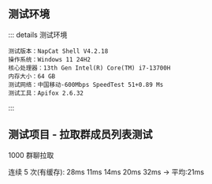 ## 测试环境
::: details 测试环境
```
测试版本：NapCat Shell V4.2.18
操作系统：Windows 11 24H2
核心处理器：13th Gen Intel(R) Core(TM) i7-13700H
内存大小：64 GB
测试网络：中国移动-600Mbps SpeedTest 51+0.89 Ms
测试工具：Apifox 2.6.32
```
:::

## 测试项目 - 拉取群成员列表测试
1000 群聊拉取

连续 5 次(有缓存): 28ms 11ms 14ms 20ms 32ms -> 平均:21ms